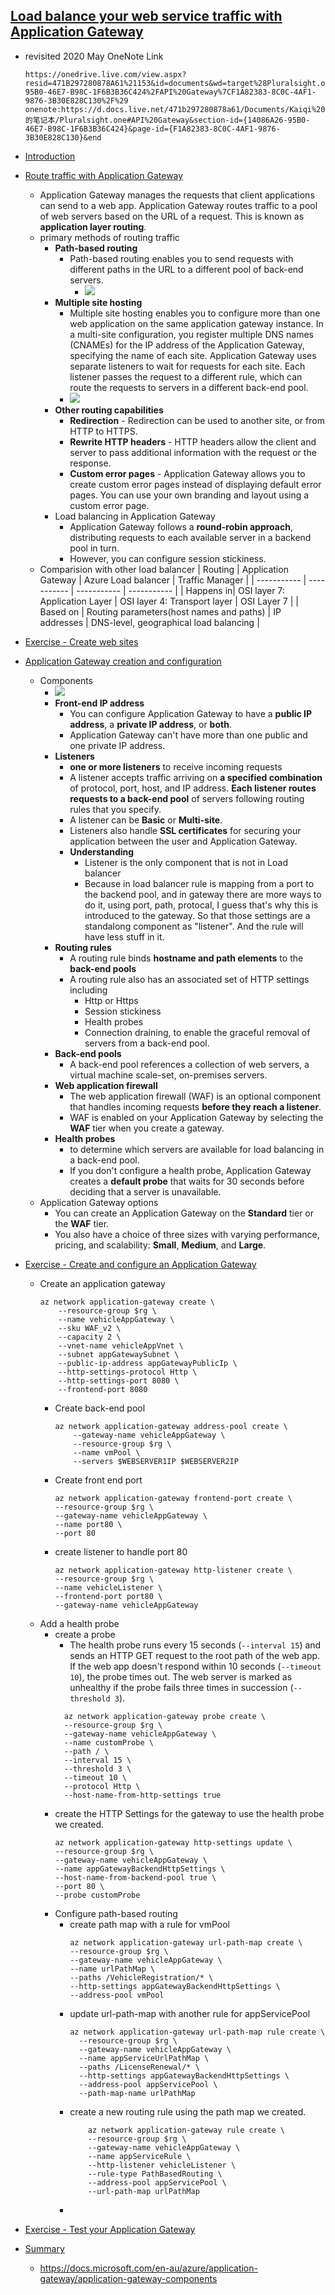## [Load balance your web service traffic with Application Gateway](https://docs.microsoft.com/en-au/learn/modules/load-balance-web-traffic-with-application-gateway/index)
- revisited 2020 May
OneNote Link

    ```
    https://onedrive.live.com/view.aspx?resid=471B297280878A61%21153&id=documents&wd=target%28Pluralsight.one%7C14086A26-95B0-46E7-B98C-1F6B3B36C424%2FAPI%20Gateway%7CF1A82383-8C0C-4AF1-9876-3B30E828C130%2F%29
    onenote:https://d.docs.live.net/471b297280878a61/Documents/Kaiqi%20的笔记本/Pluralsight.one#API%20Gateway&section-id={14086A26-95B0-46E7-B98C-1F6B3B36C424}&page-id={F1A82383-8C0C-4AF1-9876-3B30E828C130}&end
    ```
- [Introduction](https://docs.microsoft.com/en-au/learn/modules/load-balance-web-traffic-with-application-gateway/1-introduction)
- [Route traffic with Application Gateway](https://docs.microsoft.com/en-au/learn/modules/load-balance-web-traffic-with-application-gateway/2-routing-traffic-with-application-gateway)
  - Application Gateway manages the requests that client applications can send to a web app. Application Gateway routes traffic to a pool of web servers based on the URL of a request. This is known as **application layer routing**. 
  - primary methods of routing traffic
    - **Path-based routing**
      - Path-based routing enables you to send requests with different paths in the URL to a different pool of back-end servers.
        - ![](2019-11-08-16-28-06.png)
    - **Multiple site hosting**
      - Multiple site hosting enables you to configure more than one web application on the same application gateway instance. In a multi-site configuration, you register multiple DNS names (CNAMEs) for the IP address of the Application Gateway, specifying the name of each site. Application Gateway uses separate listeners to wait for requests for each site. Each listener passes the request to a different rule, which can route the requests to servers in a different back-end pool.
      - ![](2019-11-08-16-28-17.png)
    - **Other routing capabilities**
      - **Redirection** - Redirection can be used to another site, or from HTTP to HTTPS.
      - **Rewrite HTTP headers** - HTTP headers allow the client and server to pass additional information with the request or the response.
      - **Custom error pages** - Application Gateway allows you to create custom error pages instead of displaying default error pages. You can use your own branding and layout using a custom error page.
    - Load balancing in Application Gateway
      - Application Gateway follows a **round-robin approach**, distributing requests to each available server in a backend pool in turn.
      -  However, you can configure session stickiness.
   -  Comparision with other load balancer
        | Routing | Application Gateway | Azure Load balancer | Traffic Manager |
        | ----------- | ----------- | ----------- | ----------- |
        | Happens in| OSI layer 7: Application Layer | OSI layer 4: Transport layer | OSI Layer 7  |
        | Based on | Routing parameters(host names and paths) |	IP addresses | DNS-level, geographical load balancing  |
- [Exercise - Create web sites](https://docs.microsoft.com/en-au/learn/modules/load-balance-web-traffic-with-application-gateway/3-exercise-create-web-sites)
  
- [Application Gateway creation and configuration](https://docs.microsoft.com/en-au/learn/modules/load-balance-web-traffic-with-application-gateway/4-create-configure-application-gateway)
  - Components
    - ![](2019-11-08-16-36-57.png)
    - **Front-end IP address**
      - You can configure Application Gateway to have a **public IP address**, a **private IP address**, or **both**.
      - Application Gateway can't have more than one public and one private IP address.
    - **Listeners**
      - **one or more listeners** to receive incoming requests
      - A listener accepts traffic arriving on **a specified combination** of protocol, port, host, and IP address. **Each listener routes requests to a back-end pool** of servers following routing rules that you specify.
      - A listener can be **Basic** or **Multi-site**.
      - Listeners also handle **SSL certificates** for securing your application between the user and Application Gateway.
      - **Understanding**
        - Listener is the only component that is not in Load balancer
        - Because in load balancer rule is mapping from a port to the backend pool, and in gateway there are more ways to do it, using port, path, protocal, I guess that's why this is introduced to the gateway. So that those settings are a standalong component as "listener". And the rule will have less stuff in it. 
    - **Routing rules**
      - A routing rule binds **hostname and path elements** to the **back-end pools**
      - A routing rule also has an associated set of HTTP settings including
        - Http or Https
        - Session stickiness
        - Health probes
        - Connection draining, to enable the graceful removal of servers from a back-end pool.
    - **Back-end pools**
      - A back-end pool references a collection of web servers, a virtual machine scale-set, on-premises servers.
    - **Web application firewall**
      - The web application firewall (WAF) is an optional component that handles incoming requests **before they reach a listener**. 
      - WAF is enabled on your Application Gateway by selecting the **WAF** tier when you create a gateway.
    - **Health probes**
      - to determine which servers are available for load balancing in a back-end pool.
      - If you don't configure a health probe, Application Gateway creates a **default probe** that waits for 30 seconds before deciding that a server is unavailable.
  - Application Gateway options
    - You can create an Application Gateway on the **Standard** tier or the **WAF** tier. 
    - You also have a choice of three sizes with varying performance, pricing, and scalability: **Small**, **Medium**, and **Large**.
- [Exercise - Create and configure an Application Gateway](https://docs.microsoft.com/en-au/learn/modules/load-balance-web-traffic-with-application-gateway/5-exercise-create-configure-application-gateway)
  - Create an application gateway
    ```
    az network application-gateway create \
        --resource-group $rg \
        --name vehicleAppGateway \
        --sku WAF_v2 \
        --capacity 2 \
        --vnet-name vehicleAppVnet \
        --subnet appGatewaySubnet \
        --public-ip-address appGatewayPublicIp \
        --http-settings-protocol Http \
        --http-settings-port 8080 \
        --frontend-port 8080
    ```
    - Create back-end pool
        ```
        az network application-gateway address-pool create \
            --gateway-name vehicleAppGateway \
            --resource-group $rg \
            --name vmPool \
            --servers $WEBSERVER1IP $WEBSERVER2IP
        ```
    - Create front end port
        ```
        az network application-gateway frontend-port create \
        --resource-group $rg \
        --gateway-name vehicleAppGateway \
        --name port80 \
        --port 80
        ```
    - create listener to handle port 80
        ```
        az network application-gateway http-listener create \
        --resource-group $rg \
        --name vehicleListener \
        --frontend-port port80 \
        --gateway-name vehicleAppGateway
        ```
  - Add a health probe
    - create a probe
      - The health probe runs every 15 seconds (`--interval 15`) and sends an HTTP GET request to the root path of the web app. If the web app doesn't respond within 10 seconds (`--timeout 10`), the probe times out. The web server is marked as unhealthy if the probe fails three times in succession (`--threshold 3`).
      ```
        az network application-gateway probe create \
        --resource-group $rg \
        --gateway-name vehicleAppGateway \
        --name customProbe \
        --path / \
        --interval 15 \
        --threshold 3 \
        --timeout 10 \
        --protocol Http \
        --host-name-from-http-settings true
      ```
    - create the HTTP Settings for the gateway to use the health probe we created.
      ```
      az network application-gateway http-settings update \
      --resource-group $rg \
      --gateway-name vehicleAppGateway \
      --name appGatewayBackendHttpSettings \
      --host-name-from-backend-pool true \
      --port 80 \
      --probe customProbe
      ```
    - Configure path-based routing
      - create path map with a rule for vmPool
        ```
        az network application-gateway url-path-map create \
        --resource-group $rg \
        --gateway-name vehicleAppGateway \
        --name urlPathMap \
        --paths /VehicleRegistration/* \
        --http-settings appGatewayBackendHttpSettings \
        --address-pool vmPool
        ```
      - update url-path-map with another rule for appServicePool
          ```
          az network application-gateway url-path-map rule create \
            --resource-group $rg \
            --gateway-name vehicleAppGateway \
            --name appServiceUrlPathMap \
            --paths /LicenseRenewal/* \
            --http-settings appGatewayBackendHttpSettings \
            --address-pool appServicePool \
            --path-map-name urlPathMap
          ```
      - create a new routing rule using the path map we created.
        ```
            az network application-gateway rule create \
            --resource-group $rg \
            --gateway-name vehicleAppGateway \
            --name appServiceRule \
            --http-listener vehicleListener \
            --rule-type PathBasedRouting \
            --address-pool appServicePool \
            --url-path-map urlPathMap
        ```
      - 

- [Exercise - Test your Application Gateway](https://docs.microsoft.com/en-au/learn/modules/load-balance-web-traffic-with-application-gateway/6-exercise-test-application-gateway)
- [Summary](https://docs.microsoft.com/en-au/learn/modules/load-balance-web-traffic-with-application-gateway/7-summary)
  - https://docs.microsoft.com/en-au/azure/application-gateway/application-gateway-components